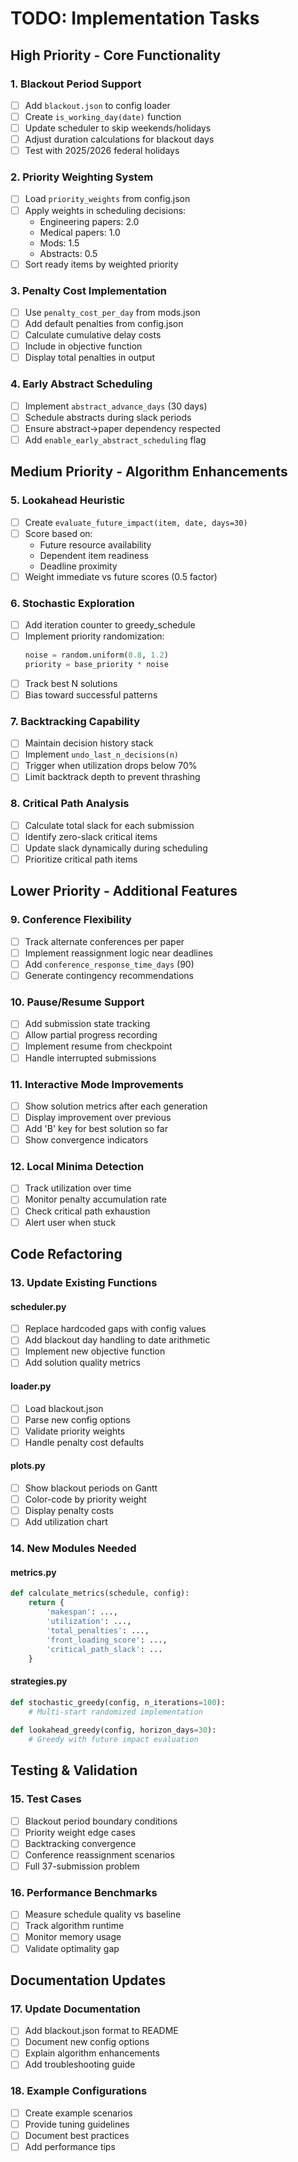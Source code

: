 # TODO: Implementation Tasks

## High Priority - Core Functionality

### 1. Blackout Period Support
- [ ] Add `blackout.json` to config loader
- [ ] Create `is_working_day(date)` function
- [ ] Update scheduler to skip weekends/holidays
- [ ] Adjust duration calculations for blackout days
- [ ] Test with 2025/2026 federal holidays

### 2. Priority Weighting System
- [ ] Load `priority_weights` from config.json
- [ ] Apply weights in scheduling decisions:
  - Engineering papers: 2.0
  - Medical papers: 1.0
  - Mods: 1.5
  - Abstracts: 0.5
- [ ] Sort ready items by weighted priority

### 3. Penalty Cost Implementation
- [ ] Use `penalty_cost_per_day` from mods.json
- [ ] Add default penalties from config.json
- [ ] Calculate cumulative delay costs
- [ ] Include in objective function
- [ ] Display total penalties in output

### 4. Early Abstract Scheduling
- [ ] Implement `abstract_advance_days` (30 days)
- [ ] Schedule abstracts during slack periods
- [ ] Ensure abstract→paper dependency respected
- [ ] Add `enable_early_abstract_scheduling` flag

## Medium Priority - Algorithm Enhancements

### 5. Lookahead Heuristic
- [ ] Create `evaluate_future_impact(item, date, days=30)`
- [ ] Score based on:
  - Future resource availability
  - Dependent item readiness
  - Deadline proximity
- [ ] Weight immediate vs future scores (0.5 factor)

### 6. Stochastic Exploration
- [ ] Add iteration counter to greedy_schedule
- [ ] Implement priority randomization:
  ```python
  noise = random.uniform(0.8, 1.2)
  priority = base_priority * noise
  ```
- [ ] Track best N solutions
- [ ] Bias toward successful patterns

### 7. Backtracking Capability
- [ ] Maintain decision history stack
- [ ] Implement `undo_last_n_decisions(n)`
- [ ] Trigger when utilization drops below 70%
- [ ] Limit backtrack depth to prevent thrashing

### 8. Critical Path Analysis
- [ ] Calculate total slack for each submission
- [ ] Identify zero-slack critical items
- [ ] Update slack dynamically during scheduling
- [ ] Prioritize critical path items

## Lower Priority - Additional Features

### 9. Conference Flexibility
- [ ] Track alternate conferences per paper
- [ ] Implement reassignment logic near deadlines
- [ ] Add `conference_response_time_days` (90)
- [ ] Generate contingency recommendations

### 10. Pause/Resume Support
- [ ] Add submission state tracking
- [ ] Allow partial progress recording
- [ ] Implement resume from checkpoint
- [ ] Handle interrupted submissions

### 11. Interactive Mode Improvements
- [ ] Show solution metrics after each generation
- [ ] Display improvement over previous
- [ ] Add 'B' key for best solution so far
- [ ] Show convergence indicators

### 12. Local Minima Detection
- [ ] Track utilization over time
- [ ] Monitor penalty accumulation rate
- [ ] Check critical path exhaustion
- [ ] Alert user when stuck

## Code Refactoring

### 13. Update Existing Functions

#### scheduler.py
- [ ] Replace hardcoded gaps with config values
- [ ] Add blackout day handling to date arithmetic
- [ ] Implement new objective function
- [ ] Add solution quality metrics

#### loader.py
- [ ] Load blackout.json
- [ ] Parse new config options
- [ ] Validate priority weights
- [ ] Handle penalty cost defaults

#### plots.py
- [ ] Show blackout periods on Gantt
- [ ] Color-code by priority weight
- [ ] Display penalty costs
- [ ] Add utilization chart

### 14. New Modules Needed

#### metrics.py
```python
def calculate_metrics(schedule, config):
    return {
        'makespan': ...,
        'utilization': ...,
        'total_penalties': ...,
        'front_loading_score': ...,
        'critical_path_slack': ...
    }
```

#### strategies.py
```python
def stochastic_greedy(config, n_iterations=100):
    # Multi-start randomized implementation
    
def lookahead_greedy(config, horizon_days=30):
    # Greedy with future impact evaluation
```

## Testing & Validation

### 15. Test Cases
- [ ] Blackout period boundary conditions
- [ ] Priority weight edge cases
- [ ] Backtracking convergence
- [ ] Conference reassignment scenarios
- [ ] Full 37-submission problem

### 16. Performance Benchmarks
- [ ] Measure schedule quality vs baseline
- [ ] Track algorithm runtime
- [ ] Monitor memory usage
- [ ] Validate optimality gap

## Documentation Updates

### 17. Update Documentation
- [ ] Add blackout.json format to README
- [ ] Document new config options
- [ ] Explain algorithm enhancements
- [ ] Add troubleshooting guide

### 18. Example Configurations
- [ ] Create example scenarios
- [ ] Provide tuning guidelines
- [ ] Document best practices
- [ ] Add performance tips